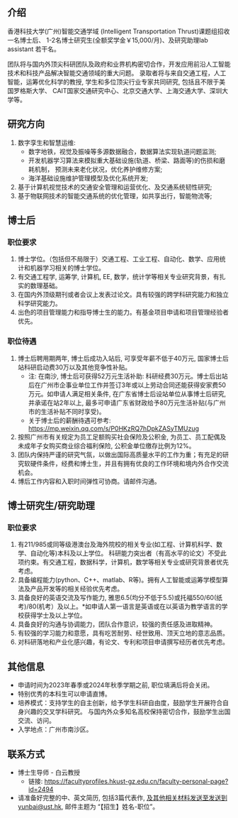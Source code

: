 ## 介绍

香港科技大学(广州)智能交通学域 (Intelligent Transportation Thrust)课题组招收一名博士后、 1-2名博士研究生(全额奖学金￥15,000/月)、及研究助理lab assistant 若干名。

团队将与国内外顶尖科研团队及政府和业界机构密切合作，开发应用前沿人工智能技术和科技产品解决智能交通领域的重大问题。 录取者将与来自交通工程，人工智能，运筹优化科学的教授, 学生和多位顶尖行业专家共同研究, 包括且不限于美国罗格斯大学、 CAIT国家交通研究中心、北京交通大学、上海交通大学、深圳大学等。

## 研究方向

1. 数字孪生和智慧运维:
	- 数字地铁，视觉及振噪等多源数据融合，数据算法实现轨道问题监测;
	- 开发机器学习算法来模拟重大基础设施(轨道、桥梁、路面等)的伤损和磨耗机制， 预测未来老化状况，优化养护维修方案;
	- 海洋基础设施维护管理模型及优化系统开发;
2. 基于计算机视觉技术的交通安全管理和运营优化、及交通系统韧性研究;
3. 基于物联网技术的智能交通系统的优化管理，如共享出行，智能物流等;

## 博士后

### 职位要求

1. 博士学位。（包括但不局限于）交通工程、工业工程、自动化、数学、应用统计和机器学习相关的博士学位。
2. 有交通工程学, 运筹学, 计算机, EE, 数学，统计学等相关专业研究背景，有扎实的数理基础。
3. 在国内外顶级期刊或者会议上发表过论文。具有较强的跨学科研究能力和独立科学研究能力。
4. 出色的项目管理能力和指导博士生的能力。有基金项目申请和项目管理经验者优先。

### 职位待遇

1. 博士后聘用期两年, 博士后成功入站后, 可享受年薪不低于40万元, 国家博士后站科研启动费30万以及其他竞争性补贴。
	- 注: 在南沙, 博士后可获得52万元生活补助: 科研经费30万元。博士后出站后在广州市企事业单位工作并签订3年或以上劳动合同还能获得安家费50万元。如申请人满足相关条件, 在广东省博士后设站单位从事博士后研究, 并承诺在站2年以上, 最多可申请广东省财政给予80万元生活补贴(与广州市的生活补贴不同时享受)。
	- 关于博士后的薪酬待遇可参考: https://mp.weixin.qq.com/s/P0HKzRQ7hDpkZASyTMUzug
2. 按照广州市有关规定为员工足额购买社会保险及公积金, 为员工、员工配偶及未成年子女购买商业综合福利保险, 公积金单位缴存比例为12%。
3. 团队内保持严谨的研究气氛，以做出国际高质量水平的工作为重；有充足的研究软硬件条件，经费和博士生，并且有拥有优良的工作环境和境内外合作交流机会。
4. 博后工作内容和入职时间弹性可协商。请邮件沟通。

## 博士研究生/研究助理

### 职位要求

1. 有211/985或同等级港澳台及海外院校的相关专业(如工程、计算机科学、数学、自动化等)本科及以上学位。 科研能力突出者（有高水平的论文）不受此项约束。有交通工程，数据科学，计算机，数学等相关专业或研究背景者优先考虑。
2. 具备编程能力(python、C++、matlab、R等)。拥有人工智能或运筹学模型算法及产品开发等的相关经验优先考虑。
3. 具备良好的英语交流及写作能力, 雅思6.5(均分不低于5.5)或托福550/60(纸考)/80(机考）及以上。*如申请人第一语言是英语或在以英语为教学语言的学校获得学士及以上学位。
4. 具备良好的沟通与协调能力，团队合作意识，较强的责任感及进取精神。
5. 有较强的学习能力和意愿，具有吃苦耐劳、经世致用、顶天立地的意志品质。
6. 对科研落地和产业化感兴趣，有论文、专利和项目申请撰写经历者优先考虑。

## 其他信息

- 申请时间为2023年春季或2024年秋季学期之前, 职位填满后将会关闭。
- 特别优秀的本科生可以申请直博。
- 培养模式：支持学生的自主创新，给予学生科研自由度，鼓励学生开展符合自身兴趣的交叉学科研究。 与国内外众多知名高校保持密切合作，鼓励学生出国交流、访问。
- 入学地点：广州市南沙区。

## 联系方式

- 博士生导师 - 白云教授
	- 链接: https://facultyprofiles.hkust-gz.edu.cn/faculty-personal-page?id=2494
- 请准备好完整的中、英文简历, 包括3篇代表作, 及其他相关材料发送至发送到yunbai@ust.hk, 邮件主题为 “【招生】姓名-职位”。